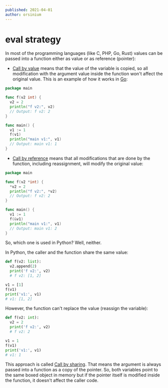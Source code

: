 ```yaml
---
published: 2021-04-01
author: orsinium
---
```


# eval strategy

In most of the programming languages (like C, PHP, Go, Rust) values can be passed into a function either as value or as reference (pointer):

+ [Call by value](https://en.wikipedia.org/wiki/Evaluation_strategy#Call_by_value) means that the value of the variable is copied, so all modification with the argument value inside the function won't affect the original value. This is an example of how it works in [Go](https://golang.org/):

```go
package main

func f(v2 int) {
  v2 = 2
  println("f v2:", v2)
  // Output: f v2: 2
}

func main() {
  v1 := 1
  f(v1)
  println("main v1:", v1)
  // Output: main v1: 1
}
```

+ [Call by reference](https://en.wikipedia.org/wiki/Evaluation_strategy#Call_by_reference) means that all modifications that are done by the function, including reassignment, will modify the original value:

```go
package main

func f(v2 *int) {
  *v2 = 2
  println("f v2:", *v2)
  // Output: f v2: 2
}

func main() {
  v1 := 1
  f(&v1)
  println("main v1:", v1)
  // Output: main v1: 2
}
```

So, which one is used in Python? Well, neither.

In Python, the caller and the function share the same value:

```python
def f(v2: list):
  v2.append(2)
  print('f v2:', v2)
  # f v2: [1, 2]

v1 = [1]
f(v1)
print('v1:', v1)
# v1: [1, 2]
```

However, the function can't replace the value (reassign the variable):

```python
def f(v2: int):
  v2 = 2
  print('f v2:', v2)
  # f v2: 2

v1 = 1
f(v1)
print('v1:', v1)
# v1: 1
```

This approach is called [Call by sharing](https://en.wikipedia.org/wiki/Evaluation_strategy#Call_by_sharing). That means the argument is always passed into a function as a copy of the pointer. So, both variables point to the same boxed object in memory but if the pointer itself is modified inside the function, it doesn't affect the caller code.
